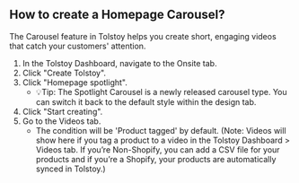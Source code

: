 ## How to create a Homepage Carousel?

The Carousel feature in Tolstoy helps you create short, engaging videos that catch your customers' attention.

1. In the Tolstoy Dashboard, navigate to the Onsite tab.
2. Click "Create Tolstoy".
3. Click "Homepage spotlight".
   - 💡Tip: The Spotlight Carousel is a newly released carousel type. You can switch it back to the default style within the design tab.
4. Click "Start creating".
5. Go to the Videos tab.
   - The condition will be 'Product tagged' by default. (Note: Videos will show here if you tag a product to a video in the Tolstoy Dashboard > Videos tab. If you’re Non-Shopify, you can add a CSV file for your products and if you’re a Shopify, your products are automatically synced in Tolstoy.)
